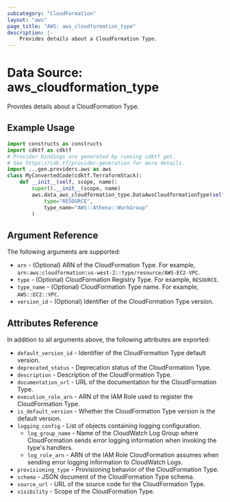 ```yaml
---
subcategory: "CloudFormation"
layout: "aws"
page_title: "AWS: aws_cloudformation_type"
description: |-
    Provides details about a CloudFormation Type.
---
```


# Data Source: aws_cloudformation_type

Provides details about a CloudFormation Type.

## Example Usage

```python
import constructs as constructs
import cdktf as cdktf
# Provider bindings are generated by running cdktf get.
# See https://cdk.tf/provider-generation for more details.
import ...gen.providers.aws as aws
class MyConvertedCode(cdktf.TerraformStack):
    def __init__(self, scope, name):
        super().__init__(scope, name)
        aws.data_aws_cloudformation_type.DataAwsCloudformationType(self, "example",
            type="RESOURCE",
            type_name="AWS::Athena::WorkGroup"
        )
```

## Argument Reference

The following arguments are supported:

* `arn` - (Optional) ARN of the CloudFormation Type. For example, `arn:aws:cloudformation:us-west-2::type/resource/AWS-EC2-VPC`.
* `type` - (Optional) CloudFormation Registry Type. For example, `RESOURCE`.
* `type_name` - (Optional) CloudFormation Type name. For example, `AWS::EC2::VPC`.
* `version_id` - (Optional) Identifier of the CloudFormation Type version.

## Attributes Reference

In addition to all arguments above, the following attributes are exported:

* `default_version_id` - Identifier of the CloudFormation Type default version.
* `deprecated_status` - Deprecation status of the CloudFormation Type.
* `description` - Description of the CloudFormation Type.
* `documentation_url` - URL of the documentation for the CloudFormation Type.
* `execution_role_arn` - ARN of the IAM Role used to register the CloudFormation Type.
* `is_default_version` - Whether the CloudFormation Type version is the default version.
* `logging_config` - List of objects containing logging configuration.
    * `log_group_name` - Name of the CloudWatch Log Group where CloudFormation sends error logging information when invoking the type's handlers.
    * `log_role_arn` - ARN of the IAM Role CloudFormation assumes when sending error logging information to CloudWatch Logs.
* `provisioning_type` - Provisioning behavior of the CloudFormation Type.
* `schema` - JSON document of the CloudFormation Type schema.
* `source_url` - URL of the source code for the CloudFormation Type.
* `visibility` - Scope of the CloudFormation Type.

<!-- cache-key: cdktf-0.17.0-pre.15 input-09299640878089030d9480f24931ad5e15ccc78f2ba551cebe009346c219dc74 -->